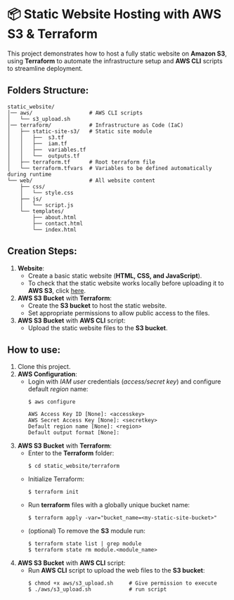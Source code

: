 # 📦 Static Website Hosting with AWS S3 & Terraform
This project demonstrates how to host a fully static website on **Amazon S3**, using **Terraform** to automate the infrastructure setup and **AWS CLI** scripts to streamline deployment.

## Folders Structure:
```
static_website/
│── aws/                  # AWS CLI scripts
│   └── s3_upload.sh 
│── terraform/            # Infrastructure as Code (IaC)
│   ├── static-site-s3/   # Static site module
│   │   ├──  s3.tf
│   │   ├──  iam.tf
│   │   ├──  variables.tf
│   │   └──  outputs.tf   
│   ├── terraform.tf      # Root terraform file
│   └── terraform.tfvars  # Variables to be defined automatically during runtime
└── web/                  # All website content
    ├── css/
    │   └── style.css     
    ├── js/
    │   └── script.js   
    └── templates/
        ├── about.html 
        ├── contact.html 
        └── index.html    
```

## Creation Steps:
1. **Website**:
    - Create a basic static website (**HTML, CSS, and JavaScript**).
    - To check that the static website works locally before uploading it to **AWS S3**, click [here](https://github.com/LuciaHeredia/cloud-hosted-site-terraform/blob/master/static_website/web/README.md).
2. **AWS S3 Bucket** with **Terraform**:
    - Create the **S3 bucket** to host the static website.
    - Set appropriate permissions to allow public access to the files.
3. **AWS S3 Bucket** with **AWS CLI** script:
    - Upload the static website files to the **S3 bucket**.
## How to use:
1. Clone this project.
2. **AWS Configuration**:
    - Login with *IAM user* credentials (*access/secret key*) and configure default *region* name:
        ```
        $ aws configure
        ```
        ```
        AWS Access Key ID [None]: <accesskey>
        AWS Secret Access Key [None]: <secretkey>
        Default region name [None]: <region>
        Default output format [None]:
        ```
3. **AWS S3 Bucket** with **Terraform**:
    - Enter to the **Terraform** folder:
        ```
        $ cd static_website/terraform
        ```
    - Initialize Terraform:
        ```
        $ terraform init
        ```
    - Run **terraform** files with a globally unique bucket name:
        ```
        $ terraform apply -var="bucket_name=<my-static-site-bucket>"
        ```
    - (optional) To remove the **S3** module run:
        ```
        $ terraform state list | grep module
        $ terraform state rm module.<module_name>
        ```
4. **AWS S3 Bucket** with **AWS CLI** script:
    - Run **AWS CLI** script to upload the web files to the **S3 bucket**:
        ```
        $ chmod +x aws/s3_upload.sh     # Give permission to execute
        $ ./aws/s3_upload.sh            # run script
        ```
